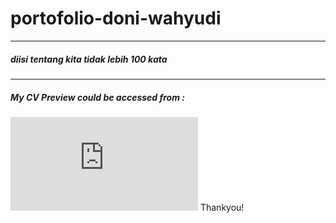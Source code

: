 # portofolio-doni-wahyudi
---
##### diisi tentang kita tidak lebih 100 kata
---
##### My CV Preview could be accessed from : 
![CV](https://github.com/doni-wahyudi/portofolio-doni-wahyudi/blob/main/cv-pdf/CV%20Doni%20Wahyudi.pdf)
Thankyou!
